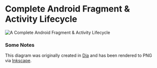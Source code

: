 Complete Android Fragment & Activity Lifecycle
===

![A Complete Android Fragment & Activity Lifecycle](https://raw.githubusercontent.com/CharonChui/AndroidNote/master/Pic/complete_android_fragment_lifecycle.png)

### Some Notes

This diagram was originally created in [Dia][] and has been rendered to PNG via
[Inkscape][].

[Dia]: http://dia-installer.de/
[Inkscape]: http://inkscape.org/
